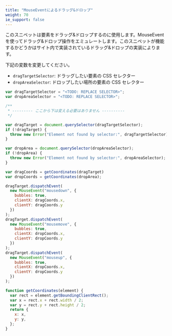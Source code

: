 ```yaml
---
title: "MouseEventによるドラッグ&ドロップ"
weight: 70
ie_support: false
---
```


このスニペットは要素をドラッグ&ドロップするのに使用します。MouseEvent を使ってドラッグ&ドロップ操作をエミュレートします。このスニペットが機能するかどうかはサイト内で実装されているドラッグ&ドロップの実装によります。

下記の変数を変更してください。

- `dragTargetSelector`: ドラッグしたい要素の CSS セレクター
- `dropAreaSelector`: ドロップしたい場所の要素の CSS セレクター

```js
var dragTargetSelector = "<TODO: REPLACE SELECTOR>";
var dropAreaSelector = "<TODO: REPLACE SELECTOR>";

/**
 * --------- ここから下は変える必要はありません ----------
 */

var dragTarget = document.querySelector(dragTargetSelector);
if (!dragTarget) {
  throw new Error("Element not found by selector:", dragTargetSelector);
}

var dropArea = document.querySelector(dropAreaSelector);
if (!dropArea) {
  throw new Error("Element not found by selector:", dropAreaSelector);
}

var dragCoords = getCoordinates(dragTarget)
var dropCoords = getCoordinates(dropArea);

dragTarget.dispatchEvent(
  new MouseEvent("mousedown", {
    bubbles: true,
    clientX: dragCoords.x,
    clientY: dragCoords.y
  })
);
dragTarget.dispatchEvent(
  new MouseEvent("mousemove", {
    bubbles: true,
    clientX: dropCoords.x,
    clientY: dropCoords.y
  })
);
dragTarget.dispatchEvent(
  new MouseEvent("mouseup", {
    bubbles: true,
    clientX: dropCoords.x,
    clientY: dropCoords.y
  })
);

function getCoordinates(element) {
  var rect = element.getBoundingClientRect();
  var x = rect.x + rect.width / 2;
  var y = rect.y + rect.height / 2;
  return {
    x: x,
    y: y,
  };
}
```

